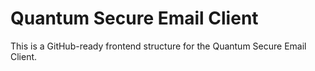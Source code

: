 # Quantum Secure Email Client

This is a GitHub-ready frontend structure for the Quantum Secure Email Client.